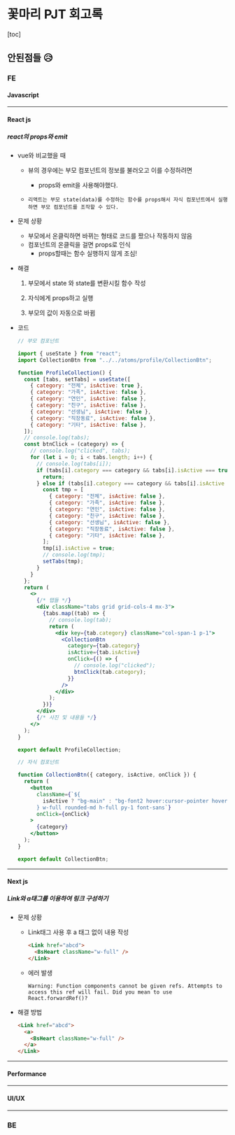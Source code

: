 # 꽃마리 PJT 회고록

[toc]

## 안된점들 😥

### FE

#### Javascript



---

#### React js

##### react의 props와 emit

- vue와 비교했을 때 

  - 뷰의 경우에는 부모 컴포넌트의 정보를 불러오고 이를 수정하려면
    - props와 emit을 사용해야했다.

  - `리액트는 부모 state(data)를 수정하는 함수를 props해서 자식 컴포넌트에서 실행하면 부모 컴포넌트를 조작할 수 있다.`

- 문제 상황

  - 부모에서 온클릭하면 바뀌는 형태로 코드를 짰으나 작동하지 않음
  - 컴포넌트의 온클릭을 걸면 props로 인식
    - props할때는 함수 실행하지 않게 조심!

- 해결

  1. 부모에서 state 와 state를 변환시킬 함수 작성

  2. 자식에게 props하고 실행

  3. 부모의 값이 자동으로 바뀜

- 코드

  ```jsx
  // 부모 컴포넌트
  
  import { useState } from "react";
  import CollectionBtn from "../../atoms/profile/CollectionBtn";
  
  function ProfileCollection() {
    const [tabs, setTabs] = useState([
      { category: "전체", isActive: true },
      { category: "가족", isActive: false },
      { category: "연인", isActive: false },
      { category: "친구", isActive: false },
      { category: "선생님", isActive: false },
      { category: "직장동료", isActive: false },
      { category: "기타", isActive: false },
    ]);
    // console.log(tabs);
    const btnClick = (category) => {
      // console.log("clicked", tabs);
      for (let i = 0; i < tabs.length; i++) {
        // console.log(tabs[i]);
        if (tabs[i].category === category && tabs[i].isActive === true) {
          return;
        } else if (tabs[i].category === category && tabs[i].isActive === false) {
          const tmp = [
            { category: "전체", isActive: false },
            { category: "가족", isActive: false },
            { category: "연인", isActive: false },
            { category: "친구", isActive: false },
            { category: "선생님", isActive: false },
            { category: "직장동료", isActive: false },
            { category: "기타", isActive: false },
          ];
          tmp[i].isActive = true;
          // console.log(tmp);
          setTabs(tmp);
        }
      }
    };
    return (
      <>
        {/* 탭들 */}
        <div className="tabs grid grid-cols-4 mx-3">
          {tabs.map((tab) => {
            // console.log(tab);
            return (
              <div key={tab.category} className="col-span-1 p-1">
                <CollectionBtn
                  category={tab.category}
                  isActive={tab.isActive}
                  onClick={() => {
                    // console.log("clicked");
                    btnClick(tab.category);
                  }}
                />
              </div>
            );
          })}
        </div>
        {/* 사진 및 내용들 */}
      </>
    );
  }
  
  export default ProfileCollection;
  ```

  ```jsx
  // 자식 컴포넌트
  
  function CollectionBtn({ category, isActive, onClick }) {
    return (
      <button
        className={`${
          isActive ? "bg-main" : "bg-font2 hover:cursor-pointer hover:bg-sub1"
        } w-full rounded-md h-full py-1 font-sans`}
        onClick={onClick}
      >
        {category}
      </button>
    );
  }
  
  export default CollectionBtn;
  ```

  



---

#### Next js

##### Link와 a태그를 이용하여 링크 구성하기

- 문제 상황

  - Link태그 사용 후  a 태그 없이 내용 작성

    ```html
    <Link href="abcd">
      <BsHeart className="w-full" />  
    </Link>
    ```

  - 에러 발생

    ```
    Warning: Function components cannot be given refs. Attempts to access this ref will fail. Did you mean to use React.forwardRef()?
    ```

- 해결 방법

  ```html
  <Link href="abcd">
    <a>
      <BsHeart className="w-full" />
    </a>  
  </Link>
  ```

  

---

#### Performance



---

#### UI/UX



---

### BE
